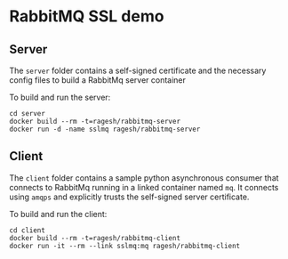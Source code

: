 # RabbitMQ SSL demo

## Server
The `server` folder contains a self-signed certificate and the necessary config files to build a RabbitMq server container

To build and run the server:
````
cd server
docker build --rm -t=ragesh/rabbitmq-server
docker run -d -name sslmq ragesh/rabbitmq-server
````

## Client
The `client` folder contains a sample python asynchronous consumer that connects to RabbitMq running in a linked container named `mq`. It connects using `amqps` and explicitly trusts the self-signed server certificate.

To build and run the client:
````
cd client
docker build --rm -t=ragesh/rabbitmq-client
docker run -it --rm --link sslmq:mq ragesh/rabbitmq-client
````
